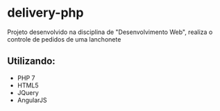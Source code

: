 # delivery-php
Projeto desenvolvido na disciplina de "Desenvolvimento Web", realiza o controle de pedidos de uma lanchonete

## Utilizando:
- PHP 7
- HTML5
- JQuery
- AngularJS
